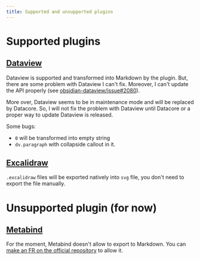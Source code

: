 ```yaml
---
title: Supported and unsupported plugins
---
```


# Supported plugins

## [Dataview](https://github.com/blacksmithgu/obsidian-dataview)

Dataview is supported and transformed into Markdown by the plugin. But, there are some problem with Dataview I can't fix. Moreover, I can't update the API properly (see [obsidian-dataview/issue#2080](https://github.com/blacksmithgu/obsidian-dataview/issues/2080)).

More over, Dataview seems to be in maintenance mode and will be replaced by Datacore. So, I will not fix the problem with Dataview until Datacore or a proper way to update Dataview is released.

Some bugs:

- `0` will be transformed into empty string
- `dv.paragraph` with collapside callout in it.

## [Excalidraw](https://github.com/zsviczian/obsidian-excalidraw-plugin)

`.excalidraw` files will be exported natively into `svg` file, you don't need to export the file manually.

# Unsupported plugin (for now)

## [Metabind](https://github.com/mProjectsCode/obsidian-meta-bind-plugin)

For the moment, Metabind doesn't allow to export to Markdown. You can [make an FR on the official repository](https://github.com/mProjectsCode/obsidian-meta-bind-plugin) to allow it.
